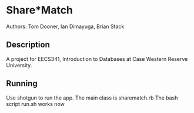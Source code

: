 Share*Match
===========

Authors: Tom Dooner, Ian Dimayuga, Brian Stack

Description
-----------

A project for EECS341, Introduction to Databases at Case Western Reserve University.

Running
-------

Use shotgun to run the app. The main class is sharematch.rb
The bash script run.sh works now

